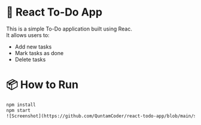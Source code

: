 
# 📝 React To-Do App

This is a simple To-Do application built using Reac.  
It allows users to:

- Add new tasks
- Mark tasks as done
- Delete tasks

# 📦 How to Run

```cmd
npm install
npm start
![Screenshot](https://github.com/QuntamCoder/react-todo-app/blob/main/src/image.png)

